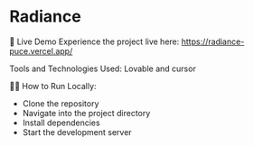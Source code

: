 # Radiance

🚀 Live Demo
Experience the project live here: https://radiance-puce.vercel.app/

Tools and Technologies Used: Lovable and cursor

🏃‍♀️ How to Run Locally:
 * Clone the repository
 * Navigate into the project directory
 * Install dependencies
 * Start the development server
